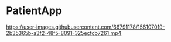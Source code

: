 # PatientApp

https://user-images.githubusercontent.com/66791178/156107019-2b35365b-a3f2-48f5-8091-325ecfcb7261.mp4

